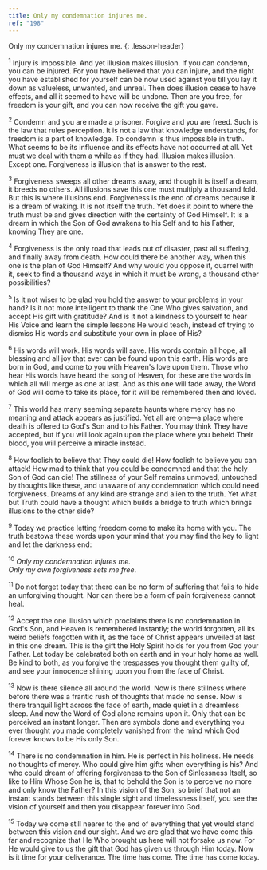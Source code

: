 ```yaml
---
title: Only my condemnation injures me.
ref: "198"
---
```


Only my condemnation injures me.
{: .lesson-header}

<sup>1</sup> Injury is impossible. And yet illusion makes illusion. If
you can condemn, you can be injured. For you have believed that you can
injure, and the right you have established for yourself can be now used
against you till you lay it down as valueless, unwanted, and unreal.
Then does illusion cease to have effects, and all it seemed to have will
be undone. Then are you free, for freedom is your gift, and you can now
receive the gift you gave.

<sup>2</sup> Condemn and you are made a prisoner. Forgive and you are
freed. Such is the law that rules perception. It is not a law that
knowledge understands, for freedom is a part of knowledge. To condemn is
thus impossible in truth. What seems to be its influence and its effects
have not occurred at all. Yet must we deal with them a while as if they
had. Illusion makes illusion. Except one. Forgiveness is illusion that
is answer to the rest.

<sup>3</sup> Forgiveness sweeps all other dreams away, and though it is
itself a dream, it breeds no others. All illusions save this one must
multiply a thousand fold. But this is where illusions end. Forgiveness
is the end of dreams because it is a dream of waking. It is not itself
the truth. Yet does it point to where the truth must be and gives
direction with the certainty of God Himself. It is a dream in which the
Son of God awakens to his Self and to his Father, knowing They are one.

<sup>4</sup> Forgiveness is the only road that leads out of disaster,
past all suffering, and finally away from death. How could there be
another way, when this one is the plan of God Himself? And why would you
oppose it, quarrel with it, seek to find a thousand ways in which it
must be wrong, a thousand other possibilities?

<sup>5</sup> Is it not wiser to be glad you hold the answer to your
problems in your hand? Is it not more intelligent to thank the One Who
gives salvation, and accept His gift with gratitude? And is it not a
kindness to yourself to hear His Voice and learn the simple lessons He
would teach, instead of trying to dismiss His words and substitute your
own in place of His?

<sup>6</sup> His words will work. His words will save. His words contain
all hope, all blessing and all joy that ever can be found upon this
earth. His words are born in God, and come to you with Heaven's love
upon them. Those who hear His words have heard the song of Heaven, for
these are the words in which all will merge as one at last. And as this
one will fade away, the Word of God will come to take its place, for it
will be remembered then and loved.

<sup>7</sup> This world has many seeming separate haunts where mercy has
no meaning and attack appears as justified. Yet all are one—a place
where death is offered to God's Son and to his Father. You may think
They have accepted, but if you will look again upon the place where you
beheld Their blood, you will perceive a miracle instead.

<sup>8</sup> How foolish to believe that They could die! How foolish to
believe you can attack! How mad to think that you could be condemned and
that the holy Son of God can die! The stillness of your Self remains
unmoved, untouched by thoughts like these, and unaware of any
condemnation which could need forgiveness. Dreams of any kind are
strange and alien to the truth. Yet what but Truth could have a thought
which builds a bridge to truth which brings illusions to the other side?

<sup>9</sup> Today we practice letting freedom come to make its home
with you. The truth bestows these words upon your mind that you may find
the key to light and let the darkness end:

<sup>10</sup> *Only my condemnation injures me.<br/>
Only my own forgiveness sets me free*.

<sup>11</sup> Do not forget today that there can be no form of suffering
that fails to hide an unforgiving thought. Nor can there be a form of
pain forgiveness cannot heal.

<sup>12</sup> Accept the one illusion which proclaims there is no
condemnation in God's Son, and Heaven is remembered instantly; the world
forgotten, all its weird beliefs forgotten with it, as the face of
Christ appears unveiled at last in this one dream. This is the gift the
Holy Spirit holds for you from God your Father. Let today be celebrated
both on earth and in your holy home as well. Be kind to both, as you
forgive the trespasses you thought them guilty of, and see your
innocence shining upon you from the face of Christ.

<sup>13</sup> Now is there silence all around the world. Now is there
stillness where before there was a frantic rush of thoughts that made no
sense. Now is there tranquil light across the face of earth, made quiet
in a dreamless sleep. And now the Word of God alone remains upon it.
Only that can be perceived an instant longer. Then are symbols done and
everything you ever thought you made completely vanished from the mind
which God forever knows to be His only Son.

<sup>14</sup> There is no condemnation in him. He is perfect in his
holiness. He needs no thoughts of mercy. Who could give him gifts when
everything is his? And who could dream of offering forgiveness to the
Son of Sinlessness Itself, so like to Him Whose Son he is, that to
behold the Son is to perceive no more and only know the Father? In this
vision of the Son, so brief that not an instant stands between this
single sight and timelessness itself, you see the vision of yourself and
then you disappear forever into God.

<sup>15</sup> Today we come still nearer to the end of everything that
yet would stand between this vision and our sight. And we are glad that
we have come this far and recognize that He Who brought us here will not
forsake us now. For He would give to us the gift that God has given us
through Him today. Now is it time for your deliverance. The time has
come. The time has come today.

